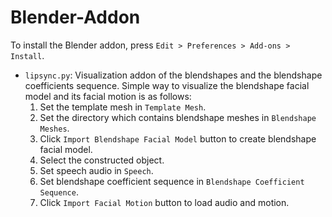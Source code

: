 # Blender-Addon

To install the Blender addon, press `Edit > Preferences > Add-ons > Install`.

- `lipsync.py`: Visualization addon of the blendshapes and the blendshape coefficients sequence. Simple way to visualize the blendshape facial model and its facial motion is as follows:
    1. Set the template mesh in `Template Mesh`.
    2. Set the directory which contains blendshape meshes in `Blendshape Meshes`.
    3. Click `Import Blendshape Facial Model` button to create blendshape facial model.
    4. Select the constructed object.
    5. Set speech audio in `Speech`.
    6. Set blendshape coefficient sequence in `Blendshape Coefficient Sequence`.
    7. Click `Import Facial Motion` button to load audio and motion.
